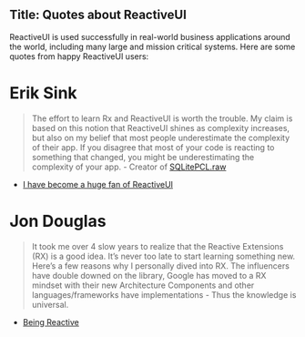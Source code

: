 Title: Quotes about ReactiveUI
---

ReactiveUI is used successfully in real-world business applications around the world, including many large and mission critical systems. Here are some quotes from happy ReactiveUI users:

# Erik Sink
>  The effort to learn Rx and ReactiveUI is worth the trouble. My claim is based on this notion that ReactiveUI shines as complexity increases, but also on my belief that most people underestimate the complexity of their app. If you disagree that most of your code is reacting to something that changed, you might be underestimating the complexity of your app. - Creator of [SQLitePCL.raw](https://github.com/ericsink/SQLitePCL.raw)

* [I have become a huge fan of ReactiveUI](http://ericsink.com/entries/dont_use_rxui.html)

# Jon Douglas
>  It took me over 4 slow years to realize that the Reactive Extensions (RX) is a good idea. It’s never too late to start learning something new. Here’s a few reasons why I personally dived into RX. The influencers have double downed on the library, Google has moved to a RX mindset with their new Architecture Components and other languages/frameworks have implementations - Thus the knowledge is universal. 

* [Being Reactive](http://www.jon-douglas.com/2017/08/01/being-more-reactive/)
